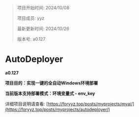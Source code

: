 ﻿> 项目开始时间: 2024/10/08
>
> 项目成员: yyz
>
> 最新更新时间: 2024/10/26
>
> 版本号: a0.127

# AutoDeployer

**a0.127**

**项目目的：实现一键的全自动Windows环境部署**

**当前版本支持部署模式：环境变量式 - env_key**

详细项目说明请查看: [https://foryyz.top/posts/myprojects/myai/](https://foryyz.top/posts/myprojects/autodeployer/)
